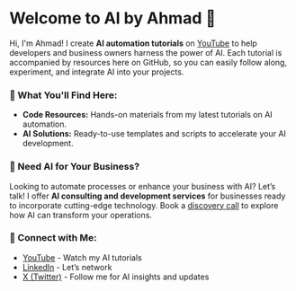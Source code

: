 # Welcome to AI by Ahmad 👋

Hi, I'm Ahmad! I create **AI automation tutorials** on [YouTube](https://www.youtube.com/@aibyahmadd) to help developers and business owners harness the power of AI. Each tutorial is accompanied by resources here on GitHub, so you can easily follow along, experiment, and integrate AI into your projects. 

### 🌟 What You'll Find Here:
- **Code Resources:** Hands-on materials from my latest tutorials on AI automation.
- **AI Solutions:** Ready-to-use templates and scripts to accelerate your AI development.

### 🚀 Need AI for Your Business?
Looking to automate processes or enhance your business with AI? Let’s talk! I offer **AI consulting and development services** for businesses ready to incorporate cutting-edge technology. Book a [discovery call](https://cal.com/aibyahmad/discovery-call) to explore how AI can transform your operations.

### 🔗 Connect with Me:
- [YouTube](https://www.youtube.com/@aibyahmadd) - Watch my AI tutorials
- [LinkedIn](https://www.linkedin.com/in/ahmaddanali/) - Let’s network
- [X (Twitter)](https://x.com/danali_ahmad) - Follow me for AI insights and updates
